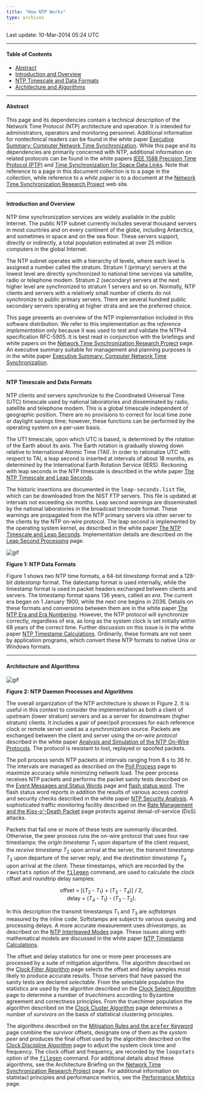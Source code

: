 ```yaml
---
title: "How NTP Works"
type: archives
---
```


Last update: 10-Mar-2014 05:24 UTC

* * *

#### Table of Contents

*   [Abstract](/archives/4.2.8-series/warp/#abstract)
*   [Introduction and Overview](/archives/4.2.8-series/warp/#introduction-and-overview)
*   [NTP Timescale and Data Formats](/archives/4.2.8-series/warp/#ntp-timescale-and-data-formats)
*   [Architecture and Algorithms](/archives/4.2.8-series/warp/#architecture-and-algorithms)

* * *

#### Abstract

This page and its dependencies contain a technical description of the Network Time Protocol (NTP) architecture and operation. It is intended for administrators, operators and monitoring personnel. Additional information for nontechnical readers can be found in the white paper [Executive Summary: Computer Network Time Synchronization](http://www.eecis.udel.edu/~mills/exec.html). While this page and its dependencies are primarily concerned with NTP, additional information on related protocols can be found in the white papers [IEEE 1588 Precision Time Protocol (PTP)](http://www.eecis.udel.edu/~mills/ptp.html) and [Time Synchronization for Space Data Links](http://www.eecis.udel.edu/~mills/proximity.html). Note that reference to a page in this document collection is to a page in the collection, while reference to a _white paper_ is to a document at the [Network Time Synchronization Research Project](http://www.eecis.udel.edu/~mills/ntp.html) web site.

* * *

#### Introduction and Overview

NTP time synchronization services are widely available in the public Internet. The public NTP subnet currently includes several thousand servers in most countries and on every continent of the globe, including Antarctica, and sometimes in space and on the sea floor. These servers support, directly or indirectly, a total population estimated at over 25 million computers in the global Internet.

The NTP subnet operates with a hierarchy of levels, where each level is assigned a number called the stratum. Stratum 1 (primary) servers at the lowest level are directly synchronized to national time services via satellite, radio or telephone modem. Stratum 2 (secondary) servers at the next higher level are synchronized to stratum 1 servers and so on. Normally, NTP clients and servers with a relatively small number of clients do not synchronize to public primary servers. There are several hundred public secondary servers operating at higher strata and are the preferred choice.

This page presents an overview of the NTP implementation included in this software distribution. We refer to this implementation as the _reference implementation_ only because it was used to test and validate the NTPv4 specification RFC-5905\. It is best read in conjunction with the briefings and white papers on the [Network Time Synchronization Research Project](http://www.eecis.udel.edu/~mills/ntp.html) page. An executive summary suitable for management and planning purposes is in the white paper [Executive Summary: Computer Network Time Synchronization](http://www.eecis.udel.edu/~mills/exec.html).

* * *

#### NTP Timescale and Data Formats

NTP clients and servers synchronize to the Coordinated Universal Time (UTC) timescale used by national laboratories and disseminated by radio, satellite and telephone modem. This is a global timescale independent of geographic position. There are no provisions to correct for local time zone or daylight savings time; however, these functions can be performed by the operating system on a per-user basis.

The UT1 timescale, upon which UTC is based, is determined by the rotation of the Earth about its axis. The Earth rotation is gradually slowing down relative to International Atomic Time (TAI). In order to rationalize UTC with respect to TAI, a leap second is inserted at intervals of about 18 months, as determined by the International Earth Rotation Service (IERS). Reckoning with leap seconds in the NTP timescale is described in the white paper [The NTP Timescale and Leap Seconds](http://www.eecis.udel.edu/~mills/leap.html).

The historic insertions are documented in the <tt>leap-seconds.list</tt> file, which can be downloaded from the NIST FTP servers. This file is updated at intervals not exceeding six months. Leap second warnings are disseminated by the national laboratories in the broadcast timecode format. These warnings are propagated from the NTP primary servers via other server to the clients by the NTP on-wire protocol. The leap second is implemented by the operating system kernel, as described in the white paper [The NTP Timescale and Leap Seconds](http://www.eecis.udel.edu/~mills/leap.html). Implementation details are described on the [Leap Second Processing](/archives/4.2.8-series/leap) page.

![gif](/archives/pic/time1.gif)

**Figure 1: NTP Data Formats**

Figure 1 shows two NTP time formats, a 64-bit _timestamp_ format and a 128-bit _datestamp_ format. The datestamp format is used internally, while the timestamp format is used in packet headers exchanged between clients and servers. The timestamp format spans 136 years, called an _era_. The current era began on 1 January 1900, while the next one begins in 2036\. Details on these formats and conversions between them are in the white paper [The NTP Era and Era Numbering](http://www.eecis.udel.edu/~mills/y2k.html). However, the NTP protocol will synchronize correctly, regardless of era, as long as the system clock is set initially within 68 years of the correct time. Further discussion on this issue is in the white paper [NTP Timestamp Calculations](http://www.eecis.udel.edu/~mills/time.html). Ordinarily, these formats are not seen by application programs, which convert these NTP formats to native Unix or Windows formats.

* * *

#### Architecture and Algorithms

![gif](/archives/pic/fig_3_1.gif)

**Figure 2: NTP Daemon Processes and Algorithms**

The overall organization of the NTP architecture is shown in Figure 2. It is useful in this context to consider the implementation as both a client of upstream (lower stratum) servers and as a server for downstream (higher stratum) clients. It includes a pair of peer/poll processes for each reference clock or remote server used as a synchronization source. Packets are exchanged between the client and server using the _on-wire protocol_ described in the white paper [Analysis and Simulation of the NTP On-Wire Protocols](http://www.eecis.udel.edu/~mills/onwire.html). The protocol is resistant to lost, replayed or spoofed packets.

The poll process sends NTP packets at intervals ranging from 8 s to 36 hr. The intervals are managed as described on the [Poll Process](/archives/4.2.8-series/poll) page to maximize accuracy while minimizing network load. The peer process receives NTP packets and performs the packet sanity tests described on the [Event Messages and Status Words](/archives/4.2.8-series/decode) page and [flash status word](/archives/4.2.8-series/decode/#flash-status-word). The flash status word reports in addition the results of various access control and security checks described in the white paper [NTP Security Analysis](http://www.eecis.udel.edu/~mills/security.html). A sophisticated traffic monitoring facility described on the [Rate Management and the Kiss-o'-Death Packet](/archives/4.2.8-series/rate) page protects against denial-of-service (DoS) attacks.

Packets that fail one or more of these tests are summarily discarded. Otherwise, the peer process runs the on-wire protocol that uses four raw timestamps: the _origin timestamp_ _T_<sub>1</sub> upon departure of the client request, the _receive timestamp_ _T_<sub>2</sub> upon arrival at the server, the _transmit timestamp_ _T_<sub>3</sub> upon departure of the server reply, and the _destination timestamp_ _T_<sub>4</sub> upon arrival at the client. These timestamps, which are recorded by the <tt>rawstats</tt> option of the [<tt>filegen</tt>](/archives/4.2.8-series/monopt/#monitoring-commands-and-options) command, are used to calculate the clock offset and roundtrip delay samples:

<div align="center">

offset = [(_T_<sub>2</sub> - _T_<sub>1</sub>) + (_T_<sub>3</sub> - _T_<sub>4</sub>)] / 2,  
delay = (_T_<sub>4</sub> - _T_<sub>1</sub>) - (_T_<sub>3</sub> - _T_<sub>2</sub>).

</div>

In this description the transmit timestamps _T_<sub>1</sub> and _T_<sub>3</sub> are _softstamps_ measured by the inline code. Softstamps are subject to various queuing and processing delays. A more accurate measurement uses _drivestamps_, as described on the [NTP Interleaved Modes](/archives/4.2.8-series/xleave) page. These issues along with mathematical models are discussed in the white paper [NTP Timestamp Calculations](http://www.eecis.udel.edu/~mills/time.html).

The offset and delay statistics for one or more peer processes are processed by a suite of mitigation algorithms. The algorithm described on the [Clock Filter Algorithm](/archives/4.2.8-series/filter) page selects the offset and delay samples most likely to produce accurate results. Those servers that have passed the sanity tests are declared _selectable_. From the selectable population the statistics are used by the algorithm described on the [Clock Select Algorithm](/archives/4.2.8-series/select) page to determine a number of _truechimers_ according to Byzantine agreement and correctness principles. From the truechimer population the algorithm described on the [Clock Cluster Algorithm](/archives/4.2.8-series/cluster) page determines a number of _survivors_ on the basis of statistical clustering principles.

The algorithms described on the [Mitigation Rules and the <tt>prefer</tt> Keyword](/archives/4.2.8-series/prefer) page combine the survivor offsets, designate one of them as the _system peer_ and produces the final offset used by the algorithm described on the [Clock Discipline Algorithm](/archives/4.2.8-series/discipline) page to adjust the system clock time and frequency. The clock offset and frequency, are recorded by the <tt>loopstats</tt> option of the [<tt>filegen</tt>](/archives/4.2.8-series/monopt/#monitoring-commands-and-options) command. For additional details about these algorithms, see the Architecture Briefing on the [Network Time Synchronization Research Project](http://www.eecis.udel.edu/~mills/ntp.html) page. For additional information on statistacl principles and performance metrics, see the [Performance Metrics](/archives/4.2.8-series/stats) page.
